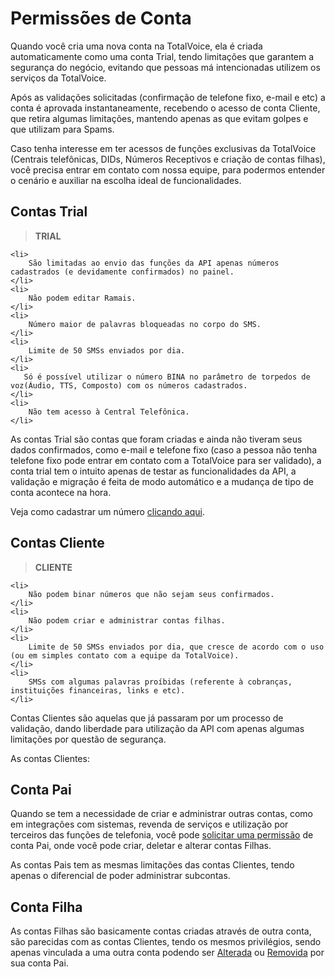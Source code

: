 # Permissões de Conta

Quando você cria uma nova conta na TotalVoice, ela é criada automaticamente como uma conta Trial,
tendo limitações que garantem a segurança do negócio, evitando que pessoas má intencionadas utilizem os serviços
da TotalVoice.

Após as validações solicitadas (confirmação de telefone fixo, e-mail e etc) a conta é aprovada instantaneamente, 
recebendo o acesso de conta Cliente, que retira algumas limitações, mantendo apenas as que evitam golpes e que utilizam para Spams.

Caso tenha interesse em ter acessos de funções exclusivas da TotalVoice (Centrais telefônicas, DIDs, Números Receptivos e criação de contas filhas), 
você precisa entrar em contato com nossa equipe, para podermos entender o cenário e auxiliar na escolha ideal de funcionalidades.  

## Contas Trial
> <b>TRIAL</b>
> <ul>
    <li>
        São limitadas ao envio das funções da API apenas números cadastrados (e devidamente confirmados) no painel.
    </li>
    <li>
        Não podem editar Ramais.
    </li>
    <li>
        Número maior de palavras bloqueadas no corpo do SMS.
    </li>
    <li>
        Limite de 50 SMSs enviados por dia.
    </li>
    <li>
       Só é possível utilizar o número BINA no parâmetro de torpedos de voz(Áudio, TTS, Composto) com os números cadastrados.
    </li>
    <li>
        Não tem acesso à Central Telefônica.
    </li>
</ul>

As contas Trial são contas que foram criadas e ainda não tiveram seus dados confirmados, como e-mail e telefone fixo (caso a pessoa
não tenha telefone fixo pode entrar em contato com a TotalVoice para ser validado), a conta trial tem o intuito apenas de testar
as funcionalidades da API, a validação e migração é feita de modo automático e a mudança de tipo de conta acontece na hora.

Veja como cadastrar um número <a href='https://centraltotalvoice.freshdesk.com/solution/articles/35000078983-cadastrando-um-n%C3%BAmero-como-bina-identificac%C3%A3o-de-chamada-'>clicando aqui</a>.

## Contas Cliente
><b>CLIENTE</b>
> <ul>
    <li>
        Não podem binar números que não sejam seus confirmados.
    </li>
    <li>
        Não podem criar e administrar contas filhas.
    </li>
    <li>
        Limite de 50 SMSs enviados por dia, que cresce de acordo com o uso (ou em simples contato com a equipe da TotalVoice).
    </li>
    <li>
        SMSs com algumas palavras proíbidas (referente à cobranças, instituições financeiras, links e etc).
    </li>
</ul>

Contas Clientes são aquelas que já passaram por um processo de validação, dando liberdade para utilização da API com apenas algumas limitações por questão
de segurança.

As contas Clientes:



## Conta Pai

Quando se tem a necessidade de criar e administrar outras contas, como em integrações com sistemas, revenda de serviços e
utilização por terceiros das funções de telefonia, você pode [solicitar uma permissão](#introducao) de conta Pai, 
onde você pode criar, deletar e alterar contas Filhas.

As contas Pais tem as mesmas limitações das contas Clientes, tendo apenas o diferencial de poder administrar subcontas. 



## Conta Filha

As contas Filhas são basicamente contas criadas através de outra conta, são parecidas com as contas Clientes, 
tendo os mesmos privilégios, sendo apenas vinculada a uma outra conta podendo ser [Alterada](#alterar-conta) ou [Removida](#deletar-conta) por sua conta Pai.